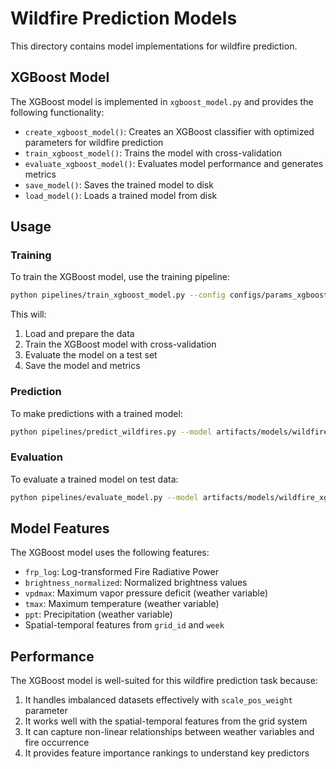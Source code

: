 # Wildfire Prediction Models

This directory contains model implementations for wildfire prediction.

## XGBoost Model

The XGBoost model is implemented in `xgboost_model.py` and provides the following functionality:

- `create_xgboost_model()`: Creates an XGBoost classifier with optimized parameters for wildfire prediction
- `train_xgboost_model()`: Trains the model with cross-validation
- `evaluate_xgboost_model()`: Evaluates model performance and generates metrics
- `save_model()`: Saves the trained model to disk
- `load_model()`: Loads a trained model from disk

## Usage

### Training

To train the XGBoost model, use the training pipeline:

```bash
python pipelines/train_xgboost_model.py --config configs/params_xgboost.yml --data data/processed/california_wildfires.csv
```

This will:

1. Load and prepare the data
2. Train the XGBoost model with cross-validation
3. Evaluate the model on a test set
4. Save the model and metrics

### Prediction

To make predictions with a trained model:

```bash
python pipelines/predict_wildfires.py --model artifacts/models/wildfire_xgboost_model.pkl --data new_data.csv --output predictions.csv
```

### Evaluation

To evaluate a trained model on test data:

```bash
python pipelines/evaluate_model.py --model artifacts/models/wildfire_xgboost_model.pkl --data test_data.csv --output-dir artifacts/evaluation
```

## Model Features

The XGBoost model uses the following features:

- `frp_log`: Log-transformed Fire Radiative Power
- `brightness_normalized`: Normalized brightness values
- `vpdmax`: Maximum vapor pressure deficit (weather variable)
- `tmax`: Maximum temperature (weather variable)
- `ppt`: Precipitation (weather variable)
- Spatial-temporal features from `grid_id` and `week`

## Performance

The XGBoost model is well-suited for this wildfire prediction task because:

1. It handles imbalanced datasets effectively with `scale_pos_weight` parameter
2. It works well with the spatial-temporal features from the grid system
3. It can capture non-linear relationships between weather variables and fire occurrence
4. It provides feature importance rankings to understand key predictors